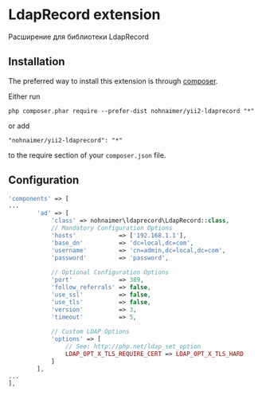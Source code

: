 LdapRecord extension
====================
Расширение для библиотеки LdapRecord

Installation
------------

The preferred way to install this extension is through [composer](http://getcomposer.org/download/).

Either run

```
php composer.phar require --prefer-dist nohnaimer/yii2-ldaprecord "*"
```

or add

```
"nohnaimer/yii2-ldaprecord": "*"
```

to the require section of your `composer.json` file.


Configuration
-----

```php
'components' => [
...
        'ad' => [
            'class' => nohnaimer\ldaprecord\LdapRecord::class,
            // Mandatory Configuration Options
            'hosts'            => ['192.168.1.1'],
            'base_dn'          => 'dc=local,dc=com',
            'username'         => 'cn=admin,dc=local,dc=com',
            'password'         => 'password',
            
            // Optional Configuration Options
            'port'             => 389,
            'follow_referrals' => false,
            'use_ssl'          => false,
            'use_tls'          => false,
            'version'          => 3,
            'timeout'          => 5,
            
            // Custom LDAP Options
            'options' => [
                // See: http://php.net/ldap_set_option
                LDAP_OPT_X_TLS_REQUIRE_CERT => LDAP_OPT_X_TLS_HARD
            ]
        ],
...
],
```